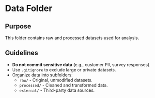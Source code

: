 # Data Folder

## Purpose
This folder contains raw and processed datasets used for analysis.
## Guidelines
- **Do not commit sensitive data** (e.g., customer PII, survey responses).
- Use `.gitignore` to exclude large or private datasets.
- Organize data into subfolders:
  - `raw/` - Original, unmodified datasets.
  - `processed/` - Cleaned and transformed data.
  - `external/` - Third-party data sources.
